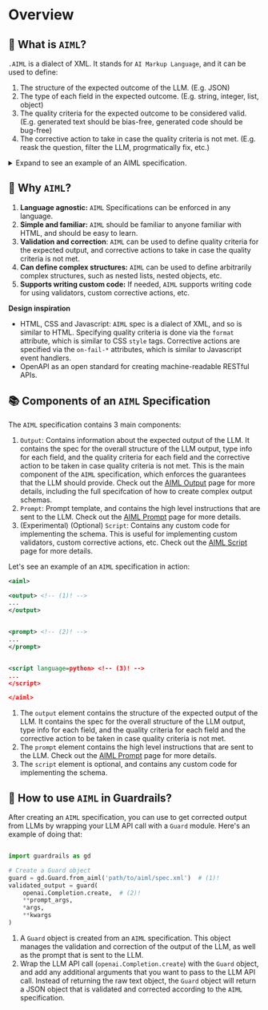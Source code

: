 # Overview

## 🤖 What is `AIML`?

`.AIML` is a dialect of XML. It stands for `AI Markup Language`, and it can be used to define:

1. The structure of the expected outcome of the LLM. (E.g. JSON)
2. The type of each field in the expected outcome. (E.g. string, integer, list, object)
3. The quality criteria for the expected outcome to be considered valid. (E.g. generated text should be bias-free, generated code should be bug-free)
4. The corrective action to take in case the quality criteria is not met. (E.g. reask the question, filter the LLM, progrmatically fix, etc.)


<details>

<summary>Expand to see an example of an AIML specification.</summary>

```xml
<aiml>

<output>
    <list name="fees" description="What fees and charges are associated with my account?">
        <object>
            <integer name="index" format="1-indexed" />
            <string name="name" format="lower-case; two-words" on-fail-lower-case="noop" on-fail-two-words="reask"/>
            <string name="explanation" format="one-line" on-fail-one-line="noop" />
            <float name="value" format="percentage"/>
        </object>
    </list>
    <string name='interest_rates' description='What are the interest rates offered by the bank on savings and checking accounts, loans, and credit products?' format="one-line" on-fail-one-line="noop"/>
</output>


<prompt>

Given the following document, answer the following questions. If the answer doesn't exist in the document, enter 'None'.

{document}

@xml_prefix_prompt

{{output_schema}}

@json_suffix_prompt</prompt>


<script language='python'>
    from guardrails.validators import Validator, EventDetail, register_validator
    import random


    @register_validator(name="custom", data_type="any")
    class CustomValidator(Validator):
        def __init__(self, *args, **kwargs):
            super(CustomValidator, self).__init__(*args, **kwargs)

        def validate(self, key: str, value: Any, schema: Union[Dict, List]):
            """Validate that a value is within a range."""

            logger.debug(f"Validating {value} is in choices {self._choices}...")

            if random.random() > 0.5:
                raise EventDetail(
                    key,
                    value,
                    schema,
                    f"Value {value} is not in choices {self._choices}.",
                    None,
                )

            return schema
</script>

</aiml>
```


</details>


## 🤔 Why `AIML`?

1. **Language agnostic:** `AIML` Specifications can be enforced in any language.
2. **Simple and familiar:** `AIML` should be familiar to anyone familiar with HTML, and should be easy to learn.
3. **Validation and correction**: `AIML` can be used to define quality criteria for the expected output, and corrective actions to take in case the quality criteria is not met.
4. **Can define complex structures:** `AIML` can be used to define arbitrarily complex structures, such as nested lists, nested objects, etc.
5. **Supports writing custom code:** If needed, `AIML` supports writing code for using validators, custom corrective actions, etc.


**Design inspiration**

- HTML, CSS and Javascript: `AIML` spec is a dialect of XML, and so is similar to HTML. Specifying quality criteria is done via the `format` attribute, which is similar to CSS `style` tags. Corrective actions are specified via the `on-fail-*` attributes, which is similar to Javascript event handlers.
- OpenAPI as an open standard for creating machine-readable RESTful APIs.


## 📚 Components of an `AIML` Specification

The `AIML` specification contains 3 main components:

1. `Output`: Contains information about the expected output of the LLM. It contains the spec for the overall structure of the LLM output, type info for each field, and the quality criteria for each field and the corrective action to be taken in case quality criteria is not met.
   This is the main component of the `AIML` specification, which enforces the guarantees that the LLM should provide.
   Check out the [AIML Output](output.md) page for more details, including the full specifcation of how to create complex output schemas.
2. `Prompt`: Prompt template, and contains the high level instructions that are sent to the LLM. Check out the [AIML Prompt](prompt.md) page for more details.
3. (Experimental) (Optional) `Script`: Contains any custom code for implementing the schema. This is useful for implementing custom validators, custom corrective actions, etc. Check out the [AIML Script](script.md) page for more details.

Let's see an example of an `AIML` specification in action:


```xml
<aiml>

<output> <!-- (1)! -->
...
</output>


<prompt> <!-- (2)! -->
...
</prompt>


<script language=python> <!-- (3)! -->
...
</script>

</aiml>
```

1. The `output` element contains the structure of the expected output of the LLM. It contains the spec for the overall structure of the LLM output, type info for each field, and the quality criteria for each field and the corrective action to be taken in case quality criteria is not met.
2. The `prompt` element contains the high level instructions that are sent to the LLM. Check out the [AIML Prompt](prompt.md) page for more details.
3. The `script` element is optional, and contains any custom code for implementing the schema.


## 📖 How to use `AIML` in Guardrails?

After creating an `AIML` specification, you can use to get corrected output from LLMs by wrapping your LLM API call with a `Guard` module. Here's an example of doing that:

```python

import guardrails as gd

# Create a Guard object
guard = gd.Guard.from_aiml('path/to/aiml/spec.xml')  # (1)!
validated_output = guard(
    openai.Completion.create,  # (2)!
    **prompt_args,
    *args,
    **kwargs
)

```

1. A `Guard` object is created from an `AIML` specification. This object manages the validation and correction of the output of the LLM, as well as the prompt that is sent to the LLM.
2. Wrap the LLM API call (`openai.Completion.create`) with the `Guard` object, and add any additional arguments that you want to pass to the LLM API call. Instead of returning the raw text object, the `Guard` object will return a JSON object that is validated and corrected according to the `AIML` specification.